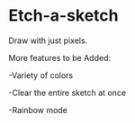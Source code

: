 # Etch-a-sketch

Draw with just pixels.

More features to be Added:

-Variety of colors

-Clear the entire sketch at once

-Rainbow mode
